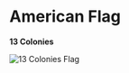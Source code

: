 <head>
  <h1> American Flag </h1>
</head>

<p> <b>13 Colonies</b> </p>

![13 Colonies Flag](https://user-images.githubusercontent.com/32223976/95733961-b8514300-0c37-11eb-8cbb-4942151b1e48.png)

